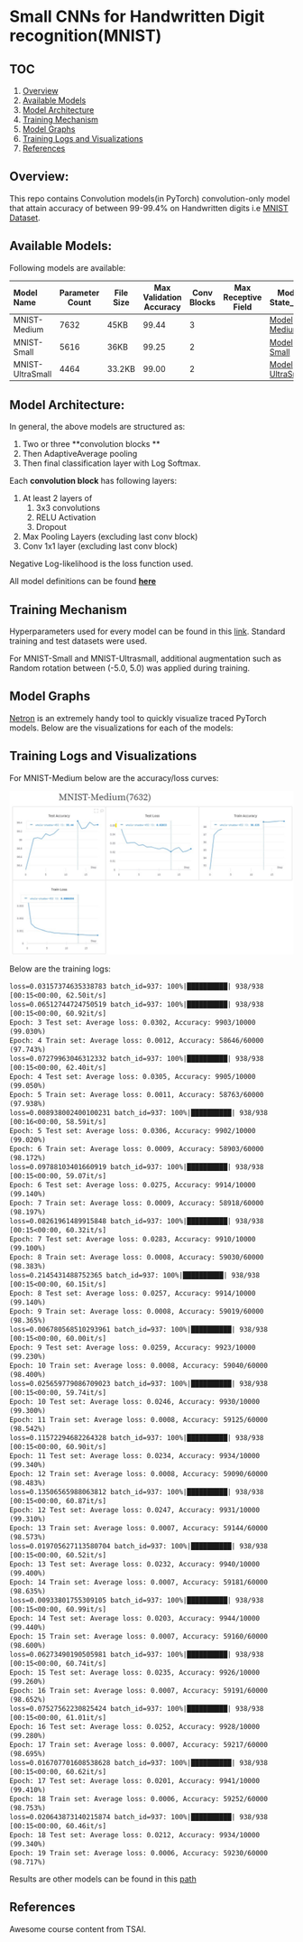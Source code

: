 # Small CNNs for Handwritten Digit recognition(MNIST)

## TOC

1. [Overview](#overview)
2. [Available Models](#available-models)
3. [Model Architecture](#model-architecture)
4. [Training Mechanism](#training-mechanism)
5. [Model Graphs](#model-graphs)
6. [Training Logs and Visualizations](#training-logs-and-visualizations)
7. [References](#references)

## Overview:

 This repo contains Convolution models(in PyTorch) convolution-only model that attain accuracy of between 99-99.4% on Handwritten digits i.e [MNIST Dataset](http://yann.lecun.com/exdb/mnist/).

## Available Models:

Following models are available:

| Model Name       | Parameter Count | File Size | Max Validation Accuracy | Conv Blocks | Max Receptive Field | Model State_Dict                                             | Training Notebook                                            |
| :--------------- | --------------- | --------- | ----------------------- | ----------- | ------------------- | ------------------------------------------------------------ | ------------------------------------------------------------ |
| MNIST-Medium     | 7632            | 45KB      | 99.44                   | 3           |                     | [Model Medium](https://github.com/rajy4683/EVA6/blob/master/EVA6S4/saved_dict/mnist_medium.pth) | [Train Medium](https://github.com/rajy4683/EVA6/blob/master/EVA6S4/notebooks/MNIST_Medium_EVA6S4.ipynb) |
| MNIST-Small      | 5616            | 36KB      | 99.25                   | 2           |                     | [Model Small](https://github.com/rajy4683/EVA6/blob/master/EVA6S4/saved_dict/mnist_small.pth) | [Train Small](https://github.com/rajy4683/EVA6/blob/master/EVA6S4/notebooks/MNIST_Small_EVA6S4.ipynb) |
| MNIST-UltraSmall | 4464            | 33.2KB    | 99.00                   | 2           |                     | [Model UltraSmall](https://github.com/rajy4683/EVA6/blob/master/EVA6S4/saved_dict/mnist_ultrasmall.pth) | [Train UltraSmall](https://github.com/rajy4683/EVA6/blob/master/EVA6S4/notebooks/MNIST_UltraSmall_EVA6S4.ipynb) |

## Model Architecture:

In general, the above models are structured as:

1. Two or three **convolution blocks **
2. Then AdaptiveAverage pooling 
3. Then final classification layer with Log Softmax.

Each **convolution block** has following layers:

1. At least 2 layers of 
   1. 3x3 convolutions
   2. RELU Activation
   3. Dropout
2. Max Pooling Layers (excluding last conv block)
3. Conv 1x1 layer (excluding last conv block)

Negative Log-likelihood is the loss function used.

All model definitions can be found **[here](https://github.com/rajy4683/EVA6/blob/master/EVA6S4/models/MNISTModels.py)**

## Training Mechanism

Hyperparameters used for every model can be found in this [link](). Standard training and test datasets were used.

For MNIST-Small and MNIST-Ultrasmall, additional augmentation such as Random rotation between (-5.0, 5.0) was applied during training.

## Model Graphs

[Netron](https://github.com/lutzroeder/netron) is an extremely handy tool to quickly visualize traced PyTorch models. Below are the visualizations for each of the models:

## Training Logs and Visualizations

For MNIST-Medium below are the accuracy/loss curves:

![MNIST Medium](https://github.com/rajy4683/EVA6/blob/master/EVA6S4/pngs/MNIST_Medium.PNG.jpg)

Below are the training logs:

```
loss=0.03157374635338783 batch_id=937: 100%|██████████| 938/938 [00:15<00:00, 62.50it/s]
loss=0.06512744724750519 batch_id=937: 100%|██████████| 938/938 [00:15<00:00, 60.92it/s]
Epoch: 3 Test set: Average loss: 0.0302, Accuracy: 9903/10000 (99.030%)
Epoch: 4 Train set: Average loss: 0.0012, Accuracy: 58646/60000 (97.743%)
loss=0.07279963046312332 batch_id=937: 100%|██████████| 938/938 [00:15<00:00, 62.40it/s]
Epoch: 4 Test set: Average loss: 0.0305, Accuracy: 9905/10000 (99.050%)
Epoch: 5 Train set: Average loss: 0.0011, Accuracy: 58763/60000 (97.938%)
loss=0.008938002400100231 batch_id=937: 100%|██████████| 938/938 [00:16<00:00, 58.59it/s]
Epoch: 5 Test set: Average loss: 0.0306, Accuracy: 9902/10000 (99.020%)
Epoch: 6 Train set: Average loss: 0.0009, Accuracy: 58903/60000 (98.172%)
loss=0.09788103401660919 batch_id=937: 100%|██████████| 938/938 [00:15<00:00, 59.07it/s]
Epoch: 6 Test set: Average loss: 0.0275, Accuracy: 9914/10000 (99.140%)
Epoch: 7 Train set: Average loss: 0.0009, Accuracy: 58918/60000 (98.197%)
loss=0.08261961489915848 batch_id=937: 100%|██████████| 938/938 [00:15<00:00, 60.32it/s]
Epoch: 7 Test set: Average loss: 0.0283, Accuracy: 9910/10000 (99.100%)
Epoch: 8 Train set: Average loss: 0.0008, Accuracy: 59030/60000 (98.383%)
loss=0.2145431488752365 batch_id=937: 100%|██████████| 938/938 [00:15<00:00, 60.15it/s]
Epoch: 8 Test set: Average loss: 0.0257, Accuracy: 9914/10000 (99.140%)
Epoch: 9 Train set: Average loss: 0.0008, Accuracy: 59019/60000 (98.365%)
loss=0.006780568510293961 batch_id=937: 100%|██████████| 938/938 [00:15<00:00, 60.00it/s]
Epoch: 9 Test set: Average loss: 0.0259, Accuracy: 9923/10000 (99.230%)
Epoch: 10 Train set: Average loss: 0.0008, Accuracy: 59040/60000 (98.400%)
loss=0.025659779086709023 batch_id=937: 100%|██████████| 938/938 [00:15<00:00, 59.74it/s]
Epoch: 10 Test set: Average loss: 0.0246, Accuracy: 9930/10000 (99.300%)
Epoch: 11 Train set: Average loss: 0.0008, Accuracy: 59125/60000 (98.542%)
loss=0.11572294682264328 batch_id=937: 100%|██████████| 938/938 [00:15<00:00, 60.90it/s]
Epoch: 11 Test set: Average loss: 0.0234, Accuracy: 9934/10000 (99.340%)
Epoch: 12 Train set: Average loss: 0.0008, Accuracy: 59090/60000 (98.483%)
loss=0.13506565988063812 batch_id=937: 100%|██████████| 938/938 [00:15<00:00, 60.87it/s]
Epoch: 12 Test set: Average loss: 0.0247, Accuracy: 9931/10000 (99.310%)
Epoch: 13 Train set: Average loss: 0.0007, Accuracy: 59144/60000 (98.573%)
loss=0.019705627113580704 batch_id=937: 100%|██████████| 938/938 [00:15<00:00, 60.52it/s]
Epoch: 13 Test set: Average loss: 0.0232, Accuracy: 9940/10000 (99.400%)
Epoch: 14 Train set: Average loss: 0.0007, Accuracy: 59181/60000 (98.635%)
loss=0.00933801755309105 batch_id=937: 100%|██████████| 938/938 [00:15<00:00, 60.99it/s]
Epoch: 14 Test set: Average loss: 0.0203, Accuracy: 9944/10000 (99.440%)
Epoch: 15 Train set: Average loss: 0.0007, Accuracy: 59160/60000 (98.600%)
loss=0.06273490190505981 batch_id=937: 100%|██████████| 938/938 [00:15<00:00, 60.74it/s]
Epoch: 15 Test set: Average loss: 0.0235, Accuracy: 9926/10000 (99.260%)
Epoch: 16 Train set: Average loss: 0.0007, Accuracy: 59191/60000 (98.652%)
loss=0.07527562230825424 batch_id=937: 100%|██████████| 938/938 [00:15<00:00, 61.01it/s]
Epoch: 16 Test set: Average loss: 0.0252, Accuracy: 9928/10000 (99.280%)
Epoch: 17 Train set: Average loss: 0.0007, Accuracy: 59217/60000 (98.695%)
loss=0.016707701608538628 batch_id=937: 100%|██████████| 938/938 [00:15<00:00, 60.62it/s]
Epoch: 17 Test set: Average loss: 0.0201, Accuracy: 9941/10000 (99.410%)
Epoch: 18 Train set: Average loss: 0.0006, Accuracy: 59252/60000 (98.753%)
loss=0.020643873140215874 batch_id=937: 100%|██████████| 938/938 [00:15<00:00, 60.46it/s]
Epoch: 18 Test set: Average loss: 0.0212, Accuracy: 9934/10000 (99.340%)
Epoch: 19 Train set: Average loss: 0.0006, Accuracy: 59230/60000 (98.717%)
```

Results are other models can be found in this [path](https://github.com/rajy4683/EVA6/tree/master/EVA6S4/pngs)

## References

Awesome course content from TSAI.
